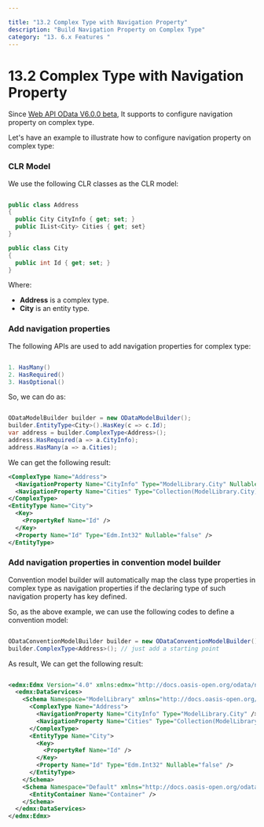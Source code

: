 ```yaml
---

title: "13.2 Complex Type with Navigation Property"
description: "Build Navigation Property on Complex Type"
category: "13. 6.x Features "
---
```

# 13.2 Complex Type with Navigation Property

Since [Web API OData V6.0.0 beta](https://www.nuget.org/packages/Microsoft.AspNet.OData/6.0.0-beta2), It supports to configure navigation property on complex type.

Let's have an example to illustrate how to configure navigation property on complex type:

### CLR Model

We use the following CLR classes as the CLR model:

```C#

public class Address
{
  public City CityInfo { get; set; }
  public IList<City> Cities { get; set}
}

public class City
{
  public int Id { get; set; }
}

```	

Where:

* **Address** is a complex type.
* **City** is an entity type.

### Add navigation properties

The following APIs are used to add navigation properties for complex type:

```C#

1. HasMany()
2. HasRequired()
3. HasOptional()

```	

So, we can do as:

```C#

ODataModelBuilder builder = new ODataModelBuilder();
builder.EntityType<City>().HasKey(c => c.Id);
var address = builder.ComplexType<Address>();
address.HasRequired(a => a.CityInfo);
address.HasMany(a => a.Cities);

```	

We can get the following result:

```xml
<ComplexType Name="Address">
  <NavigationProperty Name="CityInfo" Type="ModelLibrary.City" Nullable="false" />"
  <NavigationProperty Name="Cities" Type="Collection(ModelLibrary.City)" />"
</ComplexType>
<EntityType Name="City">
  <Key>
    <PropertyRef Name="Id" />
  </Key>
  <Property Name="Id" Type="Edm.Int32" Nullable="false" />
</EntityType>
```

### Add navigation properties in convention model builder

Convention model builder will automatically map the class type properties in complex type as navigation properties if the declaring type of such navigation property has key defined. 

So, as the above example, we can use the following codes to define a convention model: 

```C#

ODataConventionModelBuilder builder = new ODataConventionModelBuilder();
builder.ComplexType<Address>(); // just add a starting point

```	

As result, We can get the following result:

```xml

<edmx:Edmx Version="4.0" xmlns:edmx="http://docs.oasis-open.org/odata/ns/edmx">
  <edmx:DataServices>
    <Schema Namespace="ModelLibrary" xmlns="http://docs.oasis-open.org/odata/ns/edm">
      <ComplexType Name="Address">
        <NavigationProperty Name="CityInfo" Type="ModelLibrary.City" />
        <NavigationProperty Name="Cities" Type="Collection(ModelLibrary.City)" />
      </ComplexType>
      <EntityType Name="City">
        <Key>
          <PropertyRef Name="Id" />
        </Key>
        <Property Name="Id" Type="Edm.Int32" Nullable="false" />
      </EntityType>
    </Schema>
    <Schema Namespace="Default" xmlns="http://docs.oasis-open.org/odata/ns/edm">
      <EntityContainer Name="Container" />
    </Schema>
  </edmx:DataServices>
</edmx:Edmx>

```
